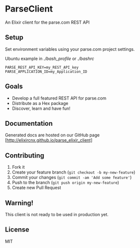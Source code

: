 ParseClient
===================

An Elixir client for the parse.com REST API

## Setup

Set environment variables using your parse.com project settings.

Ubuntu example in *./bash_profile* or *./bashrc*
```    
PARSE_REST_API_KEY=my_REST_API_key
PARSE_APPLICATION_ID=my_Application_ID
```

## Goals
- Develop a full featured REST API for parse.com
- Distribute as a Hex package
- Discover, learn and have fun!

## Documentation

Generated docs are hosted on our GitHub page
[http://elixircnx.github.io/parse_elixir_client]

## Contributing

1. Fork it
2. Create your feature branch (`git checkout -b my-new-feature`)
3. Commit your changes (`git commit -am 'Add some feature'`)
4. Push to the branch (`git push origin my-new-feature`)
5. Create new Pull Request

## Warning!

This client is not ready to be used in production yet.

## License
MIT
